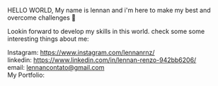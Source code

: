 HELLO WORLD, My name is lennan and i'm here to make my best and overcome challenges 🐺

Lookin forward to develop my skills in this world. 
check some some interesting things about me:

Instagram: https://www.instagram.com/lennanrnz/ <br>
linkedin: https://www.linkedin.com/in/lennan-renzo-942bb6206/<br>
email: lennancontato@gmail.com<br>
My Portfolio: 
